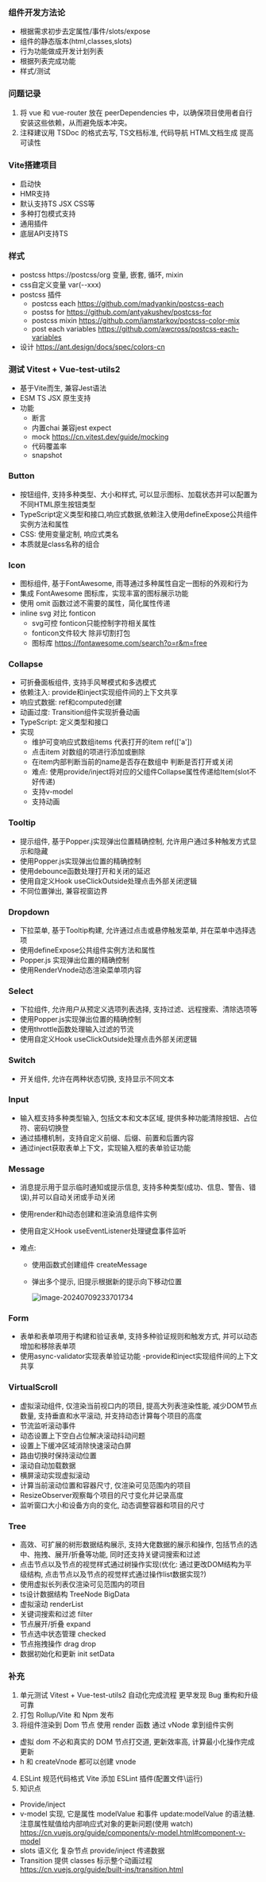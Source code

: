 ### 组件开发方法论

- 根据需求初步去定属性/事件/slots/expose
- 组件的静态版本(html,classes,slots)
- 行为功能做成开发计划列表
- 根据列表完成功能
- 样式/测试

### 问题记录

1. 将 vue 和 vue-router 放在 peerDependencies 中，以确保项目使用者自行安装这些依赖，从而避免版本冲突。
2. 注释建议用 TSDoc 的格式去写, TS文档标准, 代码导航 HTML文档生成 提高可读性

### Vite搭建项目

- 启动快
- HMR支持
- 默认支持TS JSX CSS等
- 多种打包模式支持
- 通用插件
- 底层API支持TS

### 样式

- postcss https://postcss/org 变量, 嵌套, 循环, mixin
- css自定义变量 var(--xxx)
- postcss 插件
  - postcss each https://github.com/madyankin/postcss-each
  - postss for https://github.com/antyakushev/postcss-for
  - postcss mixin https://github.com/iamstarkov/postcss-color-mix
  - post each variables https://github.com/awcross/postcss-each-variables
- 设计 https://ant.design/docs/spec/colors-cn

### 测试 Vitest + Vue-test-utils2

- 基于Vite而生, 兼容Jest语法
- ESM TS JSX 原生支持
- 功能
  - 断言
  - 内置chai 兼容jest expect
  - mock https://cn.vitest.dev/guide/mocking
  - 代码覆盖率
  - snapshot

### Button

- 按钮组件, 支持多种类型、大小和样式, 可以显示图标、加载状态并可以配置为不同HTML原生按钮类型
- TypeScript定义类型和接口,响应式数据,依赖注入使用defineExpose公共组件实例方法和属性
- CSS: 使用变量定制, 响应式类名
- 本质就是class名称的组合

### Icon

- 图标组件, 基于FontAwesome, 雨荨通过多种属性自定一图标的外观和行为
- 集成 FontAwesome 图标库，实现丰富的图标展示功能
- 使用 omit 函数过滤不需要的属性，简化属性传递
- inline svg 对比 fonticon
  - svg可控 fonticon只能控制字符相关属性
  - fonticon文件较大 除非切割打包
  - 图标库 https://fontawesome.com/search?o=r&m=free

### Collapse

- 可折叠面板组件, 支持手风琴模式和多选模式
- 依赖注入: provide和inject实现组件间的上下文共享
- 响应式数据: ref和computed创建
- 动画过度: Transition组件实现折叠动画
- TypeScript: 定义类型和接口
- 实现
  - 维护可变响应式数组items 代表打开的item ref(['a'])
  - 点击item 对数组的项进行添加或删除
  - 在item内部判断当前的name是否存在数组中 判断是否打开或关闭
  - 难点: 使用provide/inject将对应的父组件Collapse属性传递给Item(slot不好传递)
  - 支持v-model
  - 支持动画

### Tooltip

- 提示组件, 基于Popper.j实现弹出位置精确控制, 允许用户通过多种触发方式显示和隐藏
- 使用Popper.js实现弹出位置的精确控制
- 使用debounce函数处理打开和关闭的延迟
- 使用自定义Hook useClickOutside处理点击外部关闭逻辑
- 不同位置弹出, 兼容视窗边界

### Dropdown

- 下拉菜单, 基于Tooltip构建, 允许通过点击或悬停触发菜单, 并在菜单中选择选项
- 使用defineExpose公共组件实例方法和属性
- Popper.js 实现弹出位置的精确控制
- 使用RenderVnode动态渲染菜单项内容

### Select

- 下拉组件, 允许用户从预定义选项列表选择, 支持过滤、远程搜索、清除选项等
- 使用Popper.js实现弹出位置的精确控制
- 使用throttle函数处理输入过滤的节流
- 使用自定义Hook useClickOutside处理点击外部关闭逻辑

### Switch

- 开关组件, 允许在两种状态切换, 支持显示不同文本

### Input

- 输入框支持多种类型输入, 包括文本和文本区域, 提供多种功能清除按钮、占位符、密码切换登
- 通过插槽机制，支持自定义前缀、后缀、前置和后置内容
- 通过inject获取表单上下文，实现输入框的表单验证功能

### Message

- 消息提示用于显示临时通知或提示信息, 支持多种类型(成功、信息、警告、错误),并可以自动关闭或手动关闭

- 使用render和h动态创建和渲染消息组件实例

- 使用自定义Hook useEventListener处理键盘事件监听

- 难点:

  - 使用函数式创建组件 createMessage

  - 弹出多个提示, 旧提示根据新的提示向下移动位置

    ![image-20240709233701734](https://p.ipic.vip/05esuq.png)

### Form

- 表单和表单项用于构建和验证表单, 支持多种验证规则和触发方式, 并可以动态增加和移除表单项
- 使用async-validator实现表单验证功能
  -provide和inject实现组件间的上下文共享

### VirtualScroll

- 虚拟滚动组件, 仅渲染当前视口内的项目, 提高大列表渲染性能, 减少DOM节点数量, 支持垂直和水平滚动, 并支持动态计算每个项目的高度
- 节流监听滚动事件
- 动态设置上下空白占位解决滚动抖动问题
- 设置上下缓冲区域消除快速滚动白屏
- 路由切换时保持滚动位置
- 滚动自动加载数据
- 横屏滚动实现虚拟滚动
- 计算当前滚动位置和容器尺寸, 仅渲染可见范围内的项目
- ResizeObserver观察每个项目的尺寸变化并记录高度
- 监听窗口大小和设备方向的变化, 动态调整容器和项目的尺寸

### Tree

- 高效、可扩展的树形数据结构展示, 支持大佬数据的展示和操作, 包括节点的选中、拖拽、展开/折叠等功能, 同时还支持关键词搜索和过滤
- 点击节点以及节点的视觉样式通过树操作实现(优化: 通过更改DOM结构为平级结构, 点击节点以及节点的视觉样式通过操作list数据实现?)
- 使用虚拟长列表仅渲染可见范围内的项目
- ts设计数据结构 TreeNode BigData
- 虚拟滚动 renderList
- 关键词搜索和过滤 filter
- 节点展开/折叠 expand
- 节点选中状态管理 checked
- 节点拖拽操作 drag drop
- 数据初始化和更新 init setData

### 补充

1. 单元测试 Vitest + Vue-test-utils2 自动化完成流程 更早发现 Bug 重构和升级可靠
2. 打包 Rollup/Vite 和 Npm 发布
3. 将组件渲染到 Dom 节点 使用 render 函数 通过 vNode 拿到组件实例

- 虚拟 dom 不必和真实的 DOM 节点打交道, 更新效率高, 计算最小化操作完成更新
- h 和 createVnode 都可以创建 vnode

4. ESLint 规范代码格式 Vite 添加 ESLint 插件(配置文件\运行)
5. 知识点

- Provide/inject
- v-model 实现, 它是属性 modelValue 和事件 update:modelValue 的语法糖. 注意属性赋值给内部响应式对象的更新问题(使用 watch) https://cn.vuejs.org/guide/components/v-model.html#component-v-model
- slots 语义化 复杂节点 provide/inject 传递数据
- Transition 提供 classes 标示整个动画过程 https://cn.vuejs.org/guide/built-ins/transition.html
